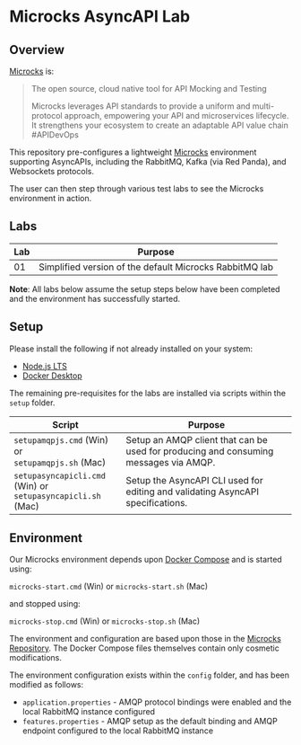 # Microcks AsyncAPI Lab

## Overview

[Microcks](https://microcks.io/)  is:

> The open source, cloud native tool for API Mocking and Testing
>
> Microcks leverages API standards to provide a uniform and multi-protocol approach, empowering your API and microservices lifecycle. It strengthens your ecosystem to create an adaptable API value chain #APIDevOps


This repository pre-configures a lightweight [Microcks](https://microcks.io/) environment supporting AsyncAPIs, including the RabbitMQ, Kafka (via Red Panda), and Websockets protocols. 

The user can then step through various test labs to see the Microcks environment in action.

## Labs

| Lab | Purpose |
| --- | --- |
| 01 | Simplified version of the default Microcks RabbitMQ lab |

**Note**: All labs below assume the setup steps below have been completed and the environment has successfully started.

## Setup

Please install the following if not already installed on your system:

- [Node.js LTS](https://nodejs.org/en)
- [Docker Desktop](https://www.docker.com/products/docker-desktop/)

The remaining pre-requisites for the labs are installed via scripts within the `setup` folder.

| Script | Purpose |
| --- | --- |
| `setupamqpjs.cmd` (Win) or<br/>`setupamqpjs.sh` (Mac) | Setup an AMQP client that can be used for producing and consuming messages via AMQP. |
| `setupasyncapicli.cmd` (Win) or<br/>`setupasyncapicli.sh` (Mac) | Setup the AsyncAPI CLI used for editing and validating AsyncAPI specifications. |

## Environment

Our Microcks environment depends upon [Docker Compose](https://docs.docker.com/compose/) and is started using:

`microcks-start.cmd` (Win) or
`microcks-start.sh` (Mac)

and stopped using:

`microcks-stop.cmd` (Win) or
`microcks-stop.sh` (Mac)

The environment and configuration are based upon those in the [Microcks Repository](https://github.com/microcks/microcks/tree/master/install/docker-compose). The Docker Compose files themselves contain only cosmetic modifications. 

The environment configuration exists within the `config` folder, and has been modified as follows:

- `application.properties` - AMQP protocol bindings were enabled and the local RabbitMQ instance configured
- `features.properties` - AMQP setup as the default binding and AMQP endpoint configured to the local RabbitMQ instance
